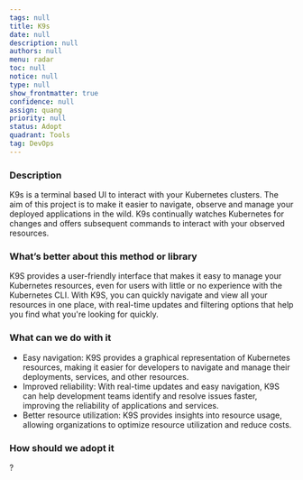 ```yaml
---
tags: null
title: K9s
date: null
description: null
authors: null
menu: radar
toc: null
notice: null
type: null
show_frontmatter: true
confidence: null
assign: quang
priority: null
status: Adopt
quadrant: Tools
tag: DevOps
---
```


<!-- table_of_contents 9102ab8f-5397-4696-a705-a605dc454c2a -->

### Description

K9s is a terminal based UI to interact with your Kubernetes clusters. The aim of this project is to make it easier to navigate, observe and manage your deployed applications in the wild. K9s continually watches Kubernetes for changes and offers subsequent commands to interact with your observed resources.

### What’s better about this method or library

K9S provides a user-friendly interface that makes it easy to manage your Kubernetes resources, even for users with little or no experience with the Kubernetes CLI. With K9S, you can quickly navigate and view all your resources in one place, with real-time updates and filtering options that help you find what you're looking for quickly.

### What can we do with it

* Easy navigation: K9S provides a graphical representation of Kubernetes resources, making it easier for developers to navigate and manage their deployments, services, and other resources.
* Improved reliability: With real-time updates and easy navigation, K9S can help development teams identify and resolve issues faster, improving the reliability of applications and services.
* Better resource utilization: K9S provides insights into resource usage, allowing organizations to optimize resource utilization and reduce costs.

### How should we adopt it

?

<!-- child_database 0ecad53a-0763-4bfe-81b8-e0429b98d962 -->
